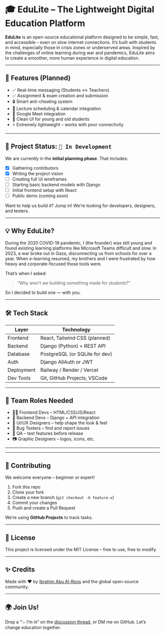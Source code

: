 # 🎓 EduLite – The Lightweight Digital Education Platform

**EduLite** is an open-source educational platform designed to be simple, fast, and accessible – even on slow internet connections. It’s built with students in mind, especially those in crisis zones or underserved areas. Inspired by the challenges of online learning during war and pandemics, EduLite aims to create a smoother, more human experience in digital education.

---

## 🚀 Features (Planned)
- ✅ Real-time messaging (Students ↔ Teachers)
- ✅ Assignment & exam creation and submission
- 🔒 Smart anti-cheating system
- 📅 Lecture scheduling & calendar integration
- 🎥 Google Meet integration
- 🧠 Clean UI for young and old students
- ⚡ Extremely lightweight – works with poor connectivity

---

## 📌 Project Status: `🚧 In Development`
We are currently in the **initial planning phase**. That includes:
- [x] Gathering contributors  
- [x] Writing the project vision  
- [ ] Creating full UI wireframes  
- [ ] Starting basic backend models with Django  
- [ ] Initial frontend setup with React  
- [ ] Public demo (coming soon)  

Want to help us build it? Jump in! We're looking for developers, designers, and testers.

---

## 💡 Why EduLite?

During the 2020 COVID-19 pandemic, I (the founder) was still young and found existing learning platforms like Microsoft Teams difficult and slow. In 2023, a war broke out in Gaza, disconnecting us from schools for over a year. When e-learning resumed, my brothers and I were frustrated by how heavy and corporate-focused those tools were.

That’s when I asked:
> “Why aren’t we building something made for *students*?”

So I decided to build one — with you.

---

## 🛠️ Tech Stack

| Layer       | Technology        |
|-------------|-------------------|
| Frontend    | React, Tailwind CSS (planned) |
| Backend     | Django (Python) + REST API |
| Database    | PostgreSQL (or SQLite for dev) |
| Auth        | Django AllAuth or JWT |
| Deployment  | Railway / Render / Vercel |
| Dev Tools   | Git, GitHub Projects, VSCode |

---

## 👥 Team Roles Needed

- 👨‍💻 Frontend Devs – HTML/CSS/JS/React
- 🧠 Backend Devs – Django + API integration
- 🎨 UI/UX Designers – help shape the look & feel
- 🐞 Bug Testers – find and report issues
- 🧪 QA – test features before release
- 📷 Graphic Designers – logos, icons, etc.

---

---

## 🤝 Contributing

We welcome everyone – beginner or expert!

1. Fork this repo
2. Clone your fork
3. Create a new branch (`git checkout -b feature-x`)
4. Commit your changes
5. Push and create a Pull Request

We’re using **GitHub Projects** to track tasks.

---

## 📜 License

This project is licensed under the MIT License – free to use, free to modify.

---

## ✨ Credits

Made with ❤️ by [Ibrahim Abu Al-Roos](https://github.com/ibrahim-sisar) and the global open-source community.

---

## 🌍 Join Us!

Drop a “💥 I’m in” on the [discussion thread](https://github.com/ibrahim-sisar/edulite/discussions), or DM me on GitHub. Let’s change education together.
